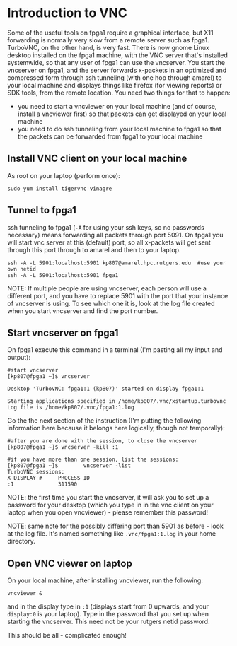 # Introduction to VNC

Some of the useful tools on fpga1 require a graphical interface, but X11 forwarding is normally very slow from a remote server such as fpga1. TurboVNC, on the other hand, is very fast. There is now gnome Linux desktop installed on the fpga1 machine, with the VNC server that's installed systemwide, so that any user of fpga1 can use the vncserver. You start the vncserver on fpga1, and the server forwards x-packets in an optimized and compressed form through ssh tunneling (with one hop through amarel) to your local machine and displays things like firefox (for viewing reports) or SDK tools, from the remote location. You need two things for that to happen: 

- you need to start a vncviewer on your local machine (and of course, install a vncviewer first) so that packets can get displayed on your local machine
- you need to do ssh tunneling from your local machine to fpga1 so that the packets can be forwarded from fpga1 to your local machine

## Install VNC client on your local machine

As root on your laptop (perform once):
```
sudo yum install tigervnc vinagre
```

## Tunnel to fpga1

ssh tunneling to fpga1 (`-A` for using your ssh keys, so no passwords necessary) means forwarding all packets through port 5091. On fpga1 you will start vnc server at this (default) port, so all x-packets will get sent through this port through to amarel and then to your laptop.

```
ssh -A -L 5901:localhost:5901 kp807@amarel.hpc.rutgers.edu  #use your own netid
ssh -A -L 5901:localhost:5901 fpga1
```

NOTE: If multiple people are using vncserver, each person will use a different port, and you have to replace 5901 with the port that your instance of vncserver is using. To see which one it is, look at the log file created when you start vncserver and find the port number.

## Start vncserver on fpga1

On fpga1 execute this command in a terminal (I'm pasting all my input and output):

```
#start vncserver
[kp807@fpga1 ~]$ vncserver

Desktop 'TurboVNC: fpga1:1 (kp807)' started on display fpga1:1

Starting applications specified in /home/kp807/.vnc/xstartup.turbovnc
Log file is /home/kp807/.vnc/fpga1:1.log
```

Go the the next section of the instruction (I'm putting the following information here because it belongs here logically, though not temporally): 

```
#after you are done with the session, to close the vncserver
[kp807@fpga1 ~]$ vncserver -kill :1

#if you have more than one session, list the sessions:
[kp807@fpga1 ~]$        vncserver -list
TurboVNC sessions:
X DISPLAY #     PROCESS ID
:1              311590
```

NOTE: the first time you start the vncserver, it will ask you to set up a password for your desktop (which you type in in the vnc client on your laptop when you open vncviewer) - please remember this password!

NOTE: same note for the possibly differing port than 5901 as before - look at the log file. It's named something like `.vnc/fpga1:1.log` in your home directory.

## Open VNC viewer on laptop

On your local machine, after installing vncviewer, run the following:
```
vncviewer &
```
and in the display type in `:1` (displays start from 0 upwards, and your `display:0` is your laptop). Type in the password that you set up when starting the vncserver. This need not be your rutgers netid password. 

This should be all - complicated enough!
